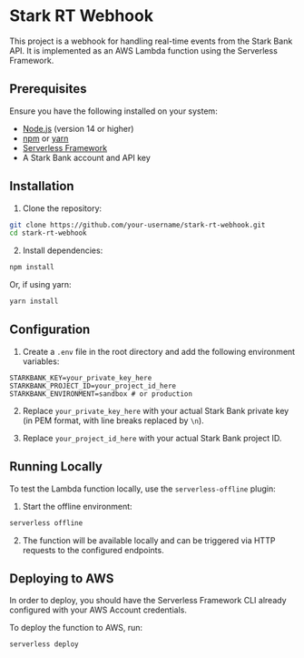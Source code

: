# Stark RT Webhook

This project is a webhook for handling real-time events from the Stark Bank API. It is implemented as an AWS Lambda function using the Serverless Framework.

## Prerequisites

Ensure you have the following installed on your system:
- [Node.js](https://nodejs.org/) (version 14 or higher)
- [npm](https://www.npmjs.com/) or [yarn](https://yarnpkg.com/)
- [Serverless Framework](https://www.serverless.com/framework/docs/getting-started)
- A Stark Bank account and API key

## Installation

1. Clone the repository:
  ```bash
  git clone https://github.com/your-username/stark-rt-webhook.git
  cd stark-rt-webhook
  ```

2. Install dependencies:
  ```bash
  npm install
  ```
  Or, if using yarn:
  ```bash
  yarn install
  ```

## Configuration

1. Create a `.env` file in the root directory and add the following environment variables:
  ```env
  STARKBANK_KEY=your_private_key_here
  STARKBANK_PROJECT_ID=your_project_id_here
  STARKBANK_ENVIRONMENT=sandbox # or production
  ```

2. Replace `your_private_key_here` with your actual Stark Bank private key (in PEM format, with line breaks replaced by `\n`).

3. Replace `your_project_id_here` with your actual Stark Bank project ID.

## Running Locally

To test the Lambda function locally, use the `serverless-offline` plugin:

1. Start the offline environment:
  ```bash
  serverless offline
  ```

2. The function will be available locally and can be triggered via HTTP requests to the configured endpoints.

## Deploying to AWS

In order to deploy, you should have the Serverless Framework CLI already configured with your AWS Account credentials.

To deploy the function to AWS, run:
```bash
serverless deploy
```